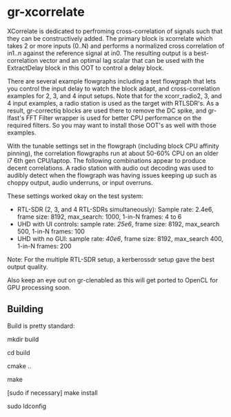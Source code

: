 # gr-xcorrelate

XCorrelate is dedicated to perfroming cross-correlation of signals such that they can be constructively added.  The primary block is xcorrelate which takes 2 or more inputs (0..N) and performs a normalized cross correlation of in1..n against the reference signal at in0.  The resulting output is a best-correlation vector and an optimal lag scalar that can be used with the ExtractDelay block in this OOT to control a delay block.

There are several example flowgraphs including a test flowgraph that lets you control the input delay to watch the block adapt, and cross-correlation examples for 2, 3, and 4 input setups.  Note that for the xcorr_radio2, 3, and 4 input examples, a radio station is used as the target with RTLSDR's.  As a result, gr-correctiq blocks are used there to remove the DC spike, and gr-lfast's FFT Filter wrapper is used for better CPU performance on the required filters.  So you may want to install those OOT's as well with those examples.

With the tunable settings set in the flowgraph (including block CPU affinity pinning), the correlation flowgraphs run at about 50-60% CPU on an older i7 6th gen CPU/laptop.  The following combinations appear to produce decent correlations.  A radio station with audio out decoding was used to audibly detect when the flowgraph was having issues keeping up such as choppy output, audio underruns, or input overruns.

These settings worked okay on the test system:
 - RTL-SDR (2, 3, and 4 RTL-SDRs simultaneously): Sample rate: 2.4e6, frame size: 8192, max_search: 1000, 1-in-N frames: 4 to 6
 - UHD with UI controls: sample rate: *25e6*, frame size: 8192, max_search 500, 1-in-N frames: 100
 - UHD with no GUI: sample rate: *40e6*, frame size: 8192, max_search 400, 1-in-N frames: 200

Note: For the multiple RTL-SDR setup, a kerberossdr setup gave the best output quality.

Also keep an eye out on gr-clenabled as this will get ported to OpenCL for GPU processing soon.

## Building
Build is pretty standard:

mkdir build

cd build

cmake ..

make

[sudo if necessary] make install

sudo ldconfig



